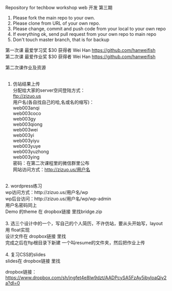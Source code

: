 Repository for techbow workshop web 开发 第三期 <br>
1. Please fork the main repo to your own.<br>
2. Please clone from URL of your own repo.<br>
3. Please change, commit and push code from your local to your own repo<br>
4. If everything ok, send pull request from your own repo to main repo<br>
5. Don't touch master branch, that is for backup<br>

第一次课 最爱学习奖 $30 获得者 Wei Han https://github.com/hanweifish <br>
第二次课 最爱作业奖 $30 获得者 Wei Han https://github.com/hanweifish <br>

第二次课作业及资源<br>
<br>
1. 仿站结果上传<br>
分配给大家的server空间登陆方式：<br>
ftp://zizuo.us<br>
用户名(各自找自己的哈,名或名的缩写)：<br>
web003anqi<br>
web003coco<br>
web003gy<br>
web003qiong<br>
web003wei<br>
web003yi<br>
web003yiyu<br>
web003yuye<br>
web003yuzhong<br>
web003ying<br>
密码：在第二次课程里的微信群里公布<br>
网站访问方式：http://zizuo.us/用户名<br>
<br>
2. wordpress练习<br>
wp访问方式：http://zizuo.us/用户名/wp<br>
wp后台访问：http://zizuo.us/用户名/wp/wp-admin<br>
用户名密码同上<br>
Demo 的theme 在 dropbox链接 里找bridge.zip<br>
<br>
3. 选三个设计中的一个，写自己的个人简历，不许仿站，要从头开始写，layout用 float实现<br>
设计文件在 dropbox链接 里找<br>
完成之后在ftp根目录下新建 一个叫resume的文件夹，然后把作业上传<br>
<br>
4. 复习CSS的slides<br>
slides在 dropbox链接 里找<br>

dropbox链接：https://www.dropbox.com/sh/jngfet4e8lw9dzt/AADPcySA5FzAy5ibyloaQiy2a?dl=0


